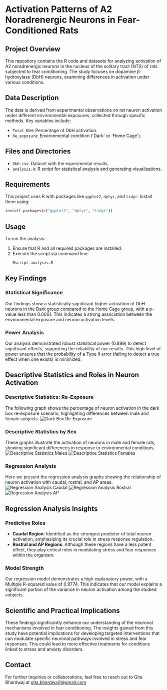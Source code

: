 # Activation Patterns of A2 Noradrenergic Neurons in Fear-Conditioned Rats

## Project Overview
This repository contains the R code and datasets for analyzing activation of A2 noradrenergic neurons in the nucleus of the solitary tract (NTS) of rats subjected to fear conditioning. The study focuses on dopamine β-hydroxylase (DbH) neurons, examining differences in activation under various conditions.

## Data Description
The data is derived from experimental observations on rat neuron activation under different environmental exposures, collected through specific methods. Key variables include:
- `Total_DbH`: Percentage of DbH activation.
- `Re_exposure`: Environmental condition ('Dark' or 'Home Cage').

## Files and Directories
- `DbH.csv`: Dataset with the experimental results.
- `analysis.R`: R script for statistical analysis and generating visualizations.

## Requirements
This project uses R with packages like `ggplot2`, `dplyr`, and `tidyr`. Install them using:
```bash
install.packages(c("ggplot2", "dplyr", "tidyr"))
```

## Usage 
To run the analysis:
1. Ensure that R and all required packages are installed.
2. Execute the script via command line:
   ```bash
   Rscript analysis.R
   ```

## Key Findings

### Statistical Significance
Our findings show a statistically significant higher activation of DbH neurons in the Dark group compared to the Home Cage group, with a p-value less than 0.0001. This indicates a strong association between the environmental exposure and neuron activation levels.

### Power Analysis
Our analysis demonstrated robust statistical power (0.899) to detect significant effects, supporting the reliability of our results. This high level of power ensures that the probability of a Type II error (failing to detect a true effect when one exists) is minimized.

## Descriptive Statistics and Roles in Neuron Activation

### Descriptive Statistics: Re-Exposure
The following graph shows the percentage of neuron activation in the dark box re-exposure scenario, highlighting differences between male and female subjects.
![Dark Box Re-Exposure](images/dark_box_re_exposure.png)

### Descriptive Statistics by Sex
These graphs illustrate the activation of neurons in male and female rats, showing significant differences in response to environmental conditions.
![Descriptive Statistics Males](images/descriptive_stats_males.png)
![Descriptive Statistics Females](images/descriptive_stats_females.png)


### Regression Analysis
Here we present the regression analysis graphs showing the relationship of neuron activation with caudal, rostral, and AP areas.
![Regression Analysis Caudal](images/regression_caudal.png)
![Regression Analysis Rostral](images/regression_rostal.png)
![Regression Analysis AP](images/regression_ap.png)

## Regression Analysis Insights

### Predictive Roles
- **Caudal Region**: Identified as the strongest predictor of total neuron activation, emphasizing its crucial role in stress response regulation.
- **Rostral and AP Regions**: Although these regions have a less potent effect, they play critical roles in modulating stress and fear responses within the organism.

### Model Strength
Our regression model demonstrates a high explanatory power, with a Multiple R-squared value of 0.9774. This indicates that our model explains a significant portion of the variance in neuron activation among the studied subjects.

## Scientific and Practical Implications
These findings significantly enhance our understanding of the neuronal mechanisms involved in fear conditioning. The insights gained from this study have potential implications for developing targeted interventions that can modulate specific neuronal pathways involved in stress and fear responses. This could lead to more effective treatments for conditions linked to stress and anxiety disorders.

## Contact
For further inquiries or collaborations, feel free to reach out to Gita Bhardwaj at gita.bhardwaj1@gmail.com
```
